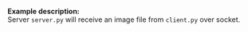 **Example description:**  
Server `server.py` will receive an image file from `client.py` over socket.